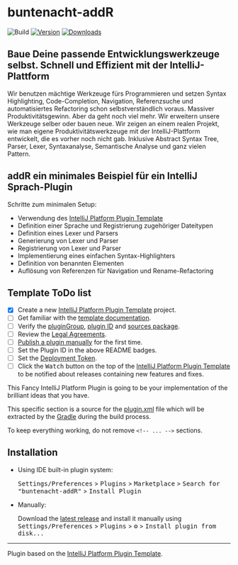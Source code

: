 # buntenacht-addR

![Build](https://github.com/Tyrrx/buntenacht-addR/workflows/Build/badge.svg)
[![Version](https://img.shields.io/jetbrains/plugin/v/PLUGIN_ID.svg)](https://plugins.jetbrains.com/plugin/PLUGIN_ID)
[![Downloads](https://img.shields.io/jetbrains/plugin/d/PLUGIN_ID.svg)](https://plugins.jetbrains.com/plugin/PLUGIN_ID)

## Baue Deine passende Entwicklungswerkzeuge selbst. Schnell und Effizient mit der IntelliJ-Plattform

Wir benutzen mächtige Werkzeuge fürs Programmieren und setzen Syntax Highlighting, Code-Completion, Navigation, 
Referenzsuche und automatisiertes Refactoring schon selbstverständlich voraus. 
Massiver Produktivitätsgewinn. Aber da geht noch viel mehr. 
Wir erweitern unsere Werkzeuge selber oder bauen neue. 
Wir zeigen an einem realen Projekt, wie man eigene Produktivitätswerkzeuge 
mit der IntelliJ-Plattform entwickelt, die es vorher noch nicht gab. 
Inklusive Abstract Syntax Tree, Parser, Lexer, Syntaxanalyse, 
Semantische Analyse und ganz vielen Pattern.

## addR ein minimales Beispiel für ein IntelliJ Sprach-Plugin

Schritte zum minimalen Setup:

- Verwendung des [IntelliJ Platform Plugin Template][template]
- Definition einer Sprache und Registrierung zugehöriger Dateitypen
- Definition eines Lexer und Parsers
- Generierung von Lexer und Parser
- Registrierung von Lexer und Parser
- Implementierung eines einfachen Syntax-Highlighters
- Definition von benannten Elementen
- Auflösung von Referenzen für Navigation und Rename-Refactoring

## Template ToDo list
- [x] Create a new [IntelliJ Platform Plugin Template][template] project.
- [ ] Get familiar with the [template documentation][template].
- [ ] Verify the [pluginGroup](/gradle.properties), [plugin ID](/src/main/resources/META-INF/plugin.xml) and [sources package](/src/main/kotlin).
- [ ] Review the [Legal Agreements](https://plugins.jetbrains.com/docs/marketplace/legal-agreements.html).
- [ ] [Publish a plugin manually](https://plugins.jetbrains.com/docs/intellij/publishing-plugin.html?from=IJPluginTemplate) for the first time.
- [ ] Set the Plugin ID in the above README badges.
- [ ] Set the [Deployment Token](https://plugins.jetbrains.com/docs/marketplace/plugin-upload.html).
- [ ] Click the <kbd>Watch</kbd> button on the top of the [IntelliJ Platform Plugin Template][template] to be notified about releases containing new features and fixes.

<!-- Plugin description -->
This Fancy IntelliJ Platform Plugin is going to be your implementation of the brilliant ideas that you have.

This specific section is a source for the [plugin.xml](/src/main/resources/META-INF/plugin.xml) file which will be extracted by the [Gradle](/build.gradle.kts) during the build process.

To keep everything working, do not remove `<!-- ... -->` sections. 
<!-- Plugin description end -->

## Installation

- Using IDE built-in plugin system:
  
  <kbd>Settings/Preferences</kbd> > <kbd>Plugins</kbd> > <kbd>Marketplace</kbd> > <kbd>Search for "buntenacht-addR"</kbd> >
  <kbd>Install Plugin</kbd>
  
- Manually:

  Download the [latest release](https://github.com/Tyrrx/buntenacht-addR/releases/latest) and install it manually using
  <kbd>Settings/Preferences</kbd> > <kbd>Plugins</kbd> > <kbd>⚙️</kbd> > <kbd>Install plugin from disk...</kbd>


---
Plugin based on the [IntelliJ Platform Plugin Template][template].

[template]: https://github.com/JetBrains/intellij-platform-plugin-template
